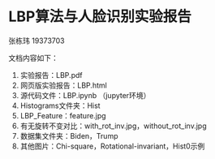 # LBP算法与人脸识别实验报告
张栋玮 19373703

文档内容如下：

1. 实验报告：LBP.pdf 
2. 网页版实验报告：LBP.html 
3. 源代码文件：LBP.ipynb （jupyter环境）
4. Histograms文件夹：Hist
5. LBP_Feature：feature.jpg
6. 有无旋转不变对比：with_rot_inv.jpg，without_rot_inv.jpg
7. 数据集文件夹：Biden，Trump
8. 其他图片：Chi-square，Rotational-invariant，Hist0示例


